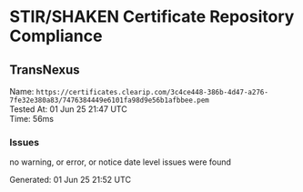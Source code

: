 # STIR/SHAKEN Certificate Repository Compliance

## TransNexus

Name: `https://certificates.clearip.com/3c4ce448-386b-4d47-a276-7fe32e380a83/7476384449e6101fa98d9e56b1afbbee.pem`\
Tested At: 01 Jun 25 21:47 UTC\
Time: 56ms

### Issues

no warning, or error, or notice date level issues were found

Generated: 01 Jun 25 21:52 UTC